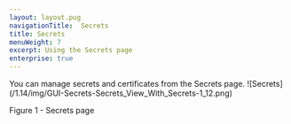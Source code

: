 ```yaml
---
layout: layout.pug
navigationTitle:  Secrets
title: Secrets
menuWeight: 7
excerpt: Using the Secrets page
enterprise: true
---
```


You can manage secrets and certificates from the Secrets page.
![Secrets]\(/1.14/img/GUI-Secrets-Secrets_View_With_Secrets-1_12.png)

Figure 1 - Secrets page
